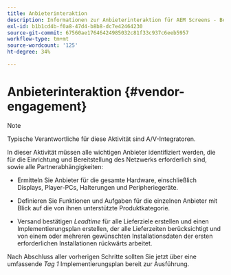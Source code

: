 ```yaml
---
title: Anbieterinteraktion
description: Informationen zur Anbieterinteraktion für AEM Screens - Best Practices .
exl-id: b1b1cd4b-f0a8-47d4-b8b8-dc7e42464230
source-git-commit: 67560ae17646424985032c81f33c937c6eeb5957
workflow-type: tm+mt
source-wordcount: '125'
ht-degree: 34%

---
```


# Anbieterinteraktion {#vendor-engagement}

>[!NOTE]
>Typische Verantwortliche für diese Aktivität sind A/V-Integratoren.

In dieser Aktivität müssen alle wichtigen Anbieter identifiziert werden, die für die Einrichtung und Bereitstellung des Netzwerks erforderlich sind, sowie alle Partnerabhängigkeiten:

* Ermitteln Sie Anbieter für die gesamte Hardware, einschließlich Displays, Player-PCs, Halterungen und Peripheriegeräte.

* Definieren Sie Funktionen und Aufgaben für die einzelnen Anbieter mit Blick auf die von ihnen unterstützte Produktkategorie.

* Versand bestätigen *Leadtime* für alle Lieferziele erstellen und einen Implementierungsplan erstellen, der alle Lieferzeiten berücksichtigt und von einem oder mehreren gewünschten Installationsdaten der ersten erforderlichen Installationen rückwärts arbeitet.

Nach Abschluss aller vorherigen Schritte sollten Sie jetzt über eine umfassende *Tag 1* Implementierungsplan bereit zur Ausführung.
